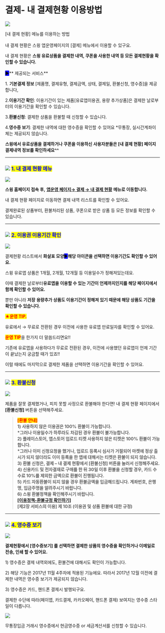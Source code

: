 # 결제- 내 결제현황 이용방법

![](https://wp.swing2app.co.kr/wp-content/uploads/2018/10/%EA%B2%B0%EC%A0%9C%ED%98%84%ED%99%A9-%EC%A0%9C%EB%AA%A9.png)

\[내 결제 현황] 메뉴를 이용하는 방법\
&#x20;\
내 결제 현황은 스윙 앱운영페이지의 \[결제] 메뉴에서 이용할 수 있구요.

내 결제 현황은 **스윙 유료상품을 결제한 내역, 쿠폰을 사용한 내역 등 모든 결제현황을 확인할 수 있습니다.**\
&#x20;\
<mark style="background-color:blue;">**▶**</mark>** 제공되는 서비스**

1\. **기본결제 정보** \[제품명, 결제유형, 결제금액, 상태, 결제일, 환불신청, 영수증]을 제공합니다,

2.**이용기간 확인**: 이용기간이 있는 제품\[유료앱이용권, 용량 추가상품]은 결제한 날로부터의 이용기간을 확인할 수 있습니다.

3.**환불신청**: 결제한 상품을 환불할 때 신청할 수 있습니다.

4.**영수증 보기**: 결제한 내역에 대한 영수증을 확인할 수 있어요 \*무통장, 실시간계좌이체는 제공되지 않습니다.

**스윙에서 유료상품을 결제하거나 쿠폰을 이용하신 사용자분들은 \[내 결제 현황] 페이지 결제내역 정보를 확인하세요^^**

***

### ![](https://wp.swing2app.co.kr/wp-content/uploads/2020/04/%EB%8B%A8%EB%9D%BD1-e1611212616323.png) <mark style="color:blue;">**1. 내 결제 현황 메뉴**</mark>

![](https://wp.swing2app.co.kr/wp-content/uploads/2018/10/%EA%B2%B0%EC%A0%9C%ED%98%84%ED%99%A9.png)

**스윙 홈페이지 접속 후,** [**앱운영 페이지→ 결제 → 내 결제 현황**](https://www.swing2app.co.kr/view/payment\_list) **메뉴로 이동합니다.**

내 결제 현황 페이지로 이동하면 결제 내역 리스트를 확인할 수 있어요.

결제완료된 상품부터, 환불처리된 상품, 쿠폰으로 받은 상품 등 모든 정보를 확인할 수 있습니다.&#x20;

***

### ![](https://wp.swing2app.co.kr/wp-content/uploads/2020/04/%EB%8B%A8%EB%9D%BD1-1.png) <mark style="color:blue;">**2. 이용권 이용기간 확인**</mark>

![](https://wp.swing2app.co.kr/wp-content/uploads/2018/10/%EA%B2%B0%EC%A0%9C%ED%98%84%ED%99%A92.png)

결제현황 리스트에서 **화살표 모양**<mark style="background-color:blue;">▶</mark>**해당 아이콘을 선택하면 이용기간도 확인할 수 있어요.**

스윙 유료앱 상품은 1개월, 2개월, 12개월 등 이용일수가 정해져있는데요.

이때 결제한 날로부터**유료앱을 이용할 수 있는 기간이 언제까지인지를 해당 페이지에서 함께 확인할 수 있어요.**

뿐만 아니라 **저장** **용량추가 상품도 이용기간이 정해져 있기 때문에 해당 상품도 기간을 확인할 수 있습니다.**

&#x20;

<mark style="color:red;">**★운영 TIP.**</mark>

유료에서 → 무료로 전환된 경우 이전에 사용한 유료앱 만료일자를 확인할 수 있어요.

<mark style="color:red;">**운영 TIP**</mark>을 한가지 더 말씀드리면요!!

기존에 유료앱을 사용하다가 무료로 전환된 경우, 이전에 사용했던 유료앱이 언제 기간이 끝났는지 궁금할 때가 있죠!!

이럴 때에도 마지막으로 결제한 제품을 선택하면 이용기간을 확인할 수 있어요.

***

### ![](https://wp.swing2app.co.kr/wp-content/uploads/2020/04/%EB%8B%A8%EB%9D%BD1-1.png) <mark style="color:blue;">**3. 환불신청**</mark>

![](https://wp.swing2app.co.kr/wp-content/uploads/2018/10/%EA%B2%B0%EC%A0%9C%ED%98%84%ED%99%A94.png)

제품을 잘못 결제했거나, 피치 못할 사정으로 환불해야 한다면! 내 결제 현황 페이지에서 **\[환불신청]** 버튼을 선택해주세요.



> <mark style="color:red;">**\[환불 안내]**</mark>\
> **1) 사용하지 않은 이용권은 100% 환불이 가능합니다.**\
> **\*그러나  이용일수가 하루라도 차감된 경우 환불이 불가능합니다.**\
> **2) 플레이스토어, 앱스토어 업로드 티켓  사용하지 않은 티켓은 100% 환불이 가능합니다.**\
> **\*그러나 이미 신청요청을 했거나, 업로드 등록시 심사가 거절되어 마켓에 정상 출시가 되지 않더라도 이미 등록을 한 앱에 대해서는 티켓은 환불이 되지 않습니다.**\
> **3) 환불 신청은, 결제 – 내 결제 현황에서 \[환불신청] 버튼을 눌러서 신청해주세요.**\
> **4) 신용카드 및 전자결재로 구매를 한 뒤 30일 이후 환불을 신청할 경우, 카드 수수료 10%를 제외한 금액으로 환불이 진행됩니다.**\
> **5) 카드 자동환불이 되지 않을 경우 환불금액을 입금해드립니다. 계좌번호, 은행명, 입금주명을 알려주시기 바랍니다.**\
> **6) 스윙 환불정책을 확인해주시기 바랍니다.**\
> [**\[이용정책-환불규정 확인하기\]**](https://wp.swing2app.co.kr/help/user-protocol/)\
> **\[제2장 서비스의 이용] 제 10조 (이용권 및 상품 환불에 대한 규정)**

***

### ![](https://wp.swing2app.co.kr/wp-content/uploads/2020/04/%EB%8B%A8%EB%9D%BD1-e1611212616323.png) <mark style="color:blue;">**4. 영수증 보기**</mark>

![](https://wp.swing2app.co.kr/wp-content/uploads/2018/10/%EA%B2%B0%EC%A0%9C%ED%98%84%ED%99%A95.png)

**결제현황에서 \[영수증보기] 를 선택하면 결제한 상품의 영수증을 확인하거나 이메일로 전송, 인쇄 할 수 있어요.**

1\) 영수증은 결제 내역외에도, 환불건에 대해서도 확인이 가능합니다.

2\) 해당 기능은 2017년 11월 4주차에 적용된 기능에요. 따라서 2017년 12월 이전에 결제한 내역은 영수증 보기가 제공되지 않습니다.&#x20;

3\) 영수증은 카드, 핸드폰 결제시 발행되구요.

결제한 수단에 따라(페이앱, 카드결제, 카카오페이, 핸드폰 결제) 보여지는 영수증 스타일이 다릅니다.



![](https://wp.swing2app.co.kr/wp-content/uploads/2018/10/%EA%B2%B0%EC%A0%9C%ED%98%84%ED%99%A96.png)

무통장입금 거래시 영수증에서 현금영수증 or 세금계산서를 신청할 수 있습니다.
